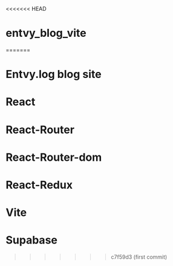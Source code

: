 <<<<<<< HEAD
# entvy_blog_vite
=======
# Entvy.log blog site

# React
# React-Router
# React-Router-dom
# React-Redux
# Vite
# Supabase
>>>>>>> c7f59d3 (first commit)
